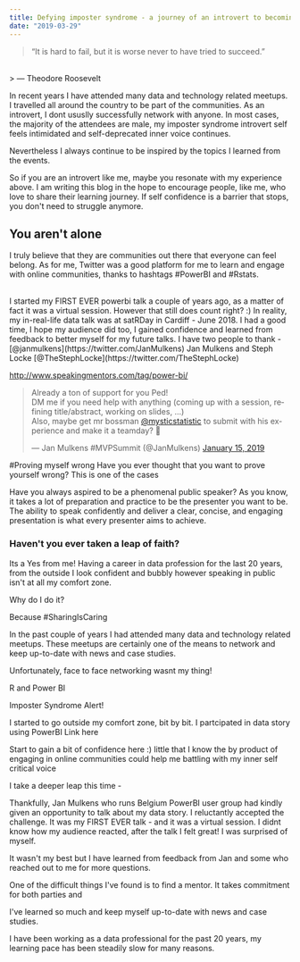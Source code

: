 ```yaml
---
title: Defying imposter syndrome - a journey of an introvert to becoming a first time public speaker
date: "2019-03-29"
---
```


> “It is hard to fail, but it is worse never to have tried to succeed.” 
<br>
> ― Theodore Roosevelt

In recent years I have attended many data and technology related meetups. I travelled all around the country to be part of the communities. As an introvert, I dont ususlly successfully network with anyone. In most cases, the majority of the attendees are male, my imposter syndrome introvert self feels intimidated and self-deprecated inner voice continues.

Nevertheless I always continue to be inspired by the topics I learned from the events. 

So if you are an introvert like me, maybe you resonate with my experience above. I am writing this blog in the hope to encourage people, like me, who love to share their learning journey. If self confidence is a barrier that stops, you don't need to struggle anymore.

## You aren't alone
I truly believe that they are communities out there that everyone can feel belong. As for me, Twitter was a good platform for me to learn and engage with online communities, thanks to hashtags #PowerBI and #Rstats. 

<br>
I started my FIRST EVER powerbi talk a couple of years ago, as a matter of fact it was a virtual session. However that still does count right? :) In reality, my in-real-life data talk was at satRDay in Cardiff - June 2018. I had a good time, I hope my audience did too, I gained confidence and learned from feedback to better myself for my future talks. I have two people to thank - [@janmulkens](https://twitter.com/JanMulkens) Jan Mulkens and Steph Locke [@TheStephLocke](https://twitter.com/TheStephLocke)





http://www.speakingmentors.com/tag/power-bi/

<blockquote class="twitter-tweet" data-lang="en"><p lang="en" dir="ltr">Already a ton of support for you Ped!<br>DM me if you need help with anything (coming up with a session, refining title/abstract, working on slides, ...)<br>Also, maybe get mr bossman <a href="https://twitter.com/mysticstatistic?ref_src=twsrc%5Etfw">@mysticstatistic</a> to submit with his experience and make it a teamday? 🙂</p>&mdash; Jan Mulkens #MVPSummit (@JanMulkens) <a href="https://twitter.com/JanMulkens/status/1085278116199706625?ref_src=twsrc%5Etfw">January 15, 2019</a></blockquote> <script async src="https://platform.twitter.com/widgets.js" charset="utf-8"></script> 


#Proving myself wrong
Have you ever thought that you want to prove yourself wrong? This is one of the cases























Have you always aspired to be a phenomenal public speaker? As you know, it takes a lot of preparation and practice to be the presenter you want to be. The ability to speak confidently and deliver a clear, concise, and engaging presentation is what every presenter aims to achieve. 

### Haven't you ever taken a leap of faith? 
Its a Yes from me! Having a career in data profession for the last 20 years, from the outside I look confident and bubbly however speaking in public isn't at all my comfort zone. 


Why do I do it?

Because #SharingIsCaring



In the past couple of years I had attended many data and technology related meetups. These meetups are certainly one of the means to network and keep up-to-date with news and case studies. 

Unfortunately, face to face networking wasnt my thing! 


R and Power BI

Imposter Syndrome Alert!


I started to go outside my comfort zone, bit by bit. I partcipated in data story using PowerBI 
Link here


Start to gain a bit of confidence here :) little that I know the by product of engaging in online communities could help me battling with my inner self critical voice 

I take a deeper leap this time - 

Thankfully, Jan Mulkens who runs Belgium PowerBI user group had kindly given an opportunity to talk about my data story. I reluctantly accepted the challenge. It was my FIRST EVER talk - and it was a virtual session. 
I didnt know how my audience reacted, after the talk I felt great! I was surprised of myself. 

It wasn't my best but I have learned from feedback from Jan and some who reached out to me for more questions.

One of the difficult things I've found is to find a mentor. It takes commitment for both parties and 








I've learned so much and keep myself up-to-date with news and case studies. 


I have been working as a data professional for the past 20 years, my learning pace has been steadily slow for many reasons.





